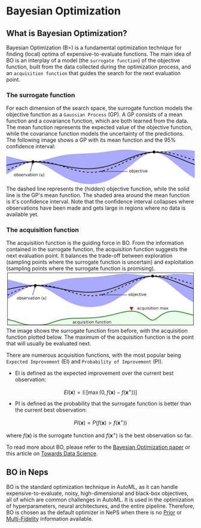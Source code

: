 # Bayesian Optimization

## What is Bayesian Optimization?

Bayesian Optimization (B=) is a fundamental optimization technique for finding (local) optima of expensive-to-evaluate functions. The main idea of BO is an interplay of a model (the `surrogate function`) of the objective function, built from the data collected during the optimization process, and an `acquisition function` that guides the search for the next evaluation point.

### The surrogate function

For each dimension of the search space, the surrogate function models the objective function as a `Gaussian Process` (GP). A GP consists of a mean function and a covariance function, which are both learned from the data. The mean function represents the expected value of the objective function, while the covariance function models the uncertainty of the predictions.
The following image shows a GP with its mean function and the 95% confidence interval:
![GP](../../doc_images/optimizers/bo_surrogate.jpg)
The dashed line represents the (hidden) objective function, while the solid line is the GP's mean function. The shaded area around the mean function is it's confidence interval. Note that the confidence interval collapses where observations have been made and gets large in regions where no data is available yet.

### The acquisition function

The acquisition function is the guiding force in BO. From the information contained in the surrogate function, the acquisition function suggests the next evaluation point. It balances the trade-off between exploration (sampling points where the surrogate function is uncertain) and exploitation (sampling points where the surrogate function is promising).
![Acquisition function](../../doc_images/optimizers/bo_acqu.jpg)
The image shows the surrogate function from before, with the acquisition function plotted below. The maximum of the acquisition function is the point that will usually be evaluated next.

There are numerous acquisition functions, with the most popular being `Expected Improvement` (EI) and `Probability of Improvement` (PI).

- EI is defined as the expected improvement over the current best observation:

$$EI(\boldsymbol{x}) = \mathbb{E}[\max(0, f(\boldsymbol{x}) - f(\boldsymbol{x}^+))]$$

- PI is defined as the probability that the surrogate function is better than the current best observation:

$$PI(\boldsymbol{x}) = P(f(\boldsymbol{x}) > f(\boldsymbol{x}^+))$$

where $f(\boldsymbol{x})$ is the surrogate function and $f(\boldsymbol{x}^+)$ is the best observation so far.

To read more about BO, please refer to the [Bayesian Optimization paper](https://arxiv.org/abs/1807.02811) or this article on [Towards Data Science](https://towardsdatascience.com/bayesian-optimization-concept-explained-in-layman-terms-1d2bcdeaf12f).

## BO in Neps

BO is the standard optimization technique in AutoML, as it can handle expensive-to-evaluate, noisy, high-dimensional and black-box objectives, all of which are common challenges in AutoML. It is used in the optimization of hyperparameters, neural architectures, and the entire pipeline.
Therefore, BO is chosen as the default optimizer in NePS when there is no [Prior](../search_algorithms/prior.md) or [Multi-Fidelity](../search_algorithms/multifidelity.md) information available.
